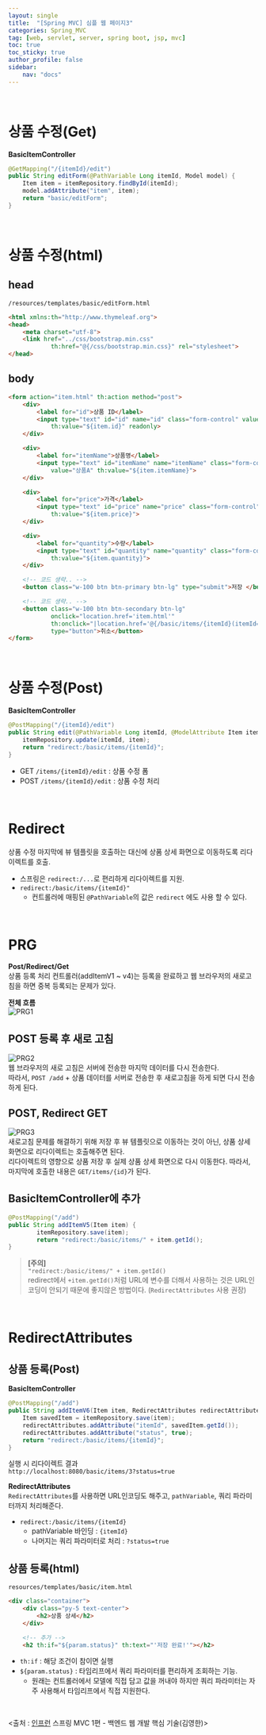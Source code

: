 ```yaml
---
layout: single
title:  "[Spring MVC] 심플 웹 페이지3"
categories: Spring_MVC
tag: [web, servlet, server, spring boot, jsp, mvc]
toc: true
toc_sticky: true
author_profile: false
sidebar:
    nav: "docs"
---
```


<br>

# 상품 수정(Get)

**BasicItemController**
```java
@GetMapping("/{itemId}/edit")
public String editForm(@PathVariable Long itemId, Model model) {
    Item item = itemRepository.findById(itemId);
    model.addAttribute("item", item);
    return "basic/editForm";
}
```

<br>

# 상품 수정(html)

## head

`/resources/templates/basic/editForm.html`
```html
<html xmlns:th="http://www.thymeleaf.org">
<head>
    <meta charset="utf-8">
    <link href="../css/bootstrap.min.css"
            th:href="@{/css/bootstrap.min.css}" rel="stylesheet">
</head>
```

## body

```html
<form action="item.html" th:action method="post">
    <div>
        <label for="id">상품 ID</label>
        <input type="text" id="id" name="id" class="form-control" value="1" 
            th:value="${item.id}" readonly>
    </div>

    <div>
        <label for="itemName">상품명</label>
        <input type="text" id="itemName" name="itemName" class="form-control"
            value="상품A" th:value="${item.itemName}">
    </div>

    <div>
        <label for="price">가격</label>
        <input type="text" id="price" name="price" class="form-control" 
            th:value="${item.price}">
    </div>

    <div>
        <label for="quantity">수량</label>
        <input type="text" id="quantity" name="quantity" class="form-control" 
            th:value="${item.quantity}">
    </div>

    <!-- 코드 생략.. -->
    <button class="w-100 btn btn-primary btn-lg" type="submit">저장 </button>

    <!-- 코드 생략.. -->
    <button class="w-100 btn btn-secondary btn-lg" 
            onclick="location.href='item.html'" 
            th:onclick="|location.href='@{/basic/items/{itemId}(itemId=${item.id})}'|" 
            type="button">취소</button>
</form>
```

<br>

# 상품 수정(Post)

**BasicItemController**
```java
@PostMapping("/{itemId}/edit")
public String edit(@PathVariable Long itemId, @ModelAttribute Item item) {
    itemRepository.update(itemId, item);
    return "redirect:/basic/items/{itemId}";
}
```
- GET `/items/{itemId}/edit` : 상품 수정 폼
- POST `/items/{itemId}/edit` : 상품 수정 처리

<br>

# Redirect

상품 수정 마지막에 뷰 템플릿을 호출하는 대신에 상품 상세 화면으로 이동하도록 리다이렉트를 호출.
- 스프링은 `redirect:/...`로 편리하게 리다이렉트를 지원.
- `redirect:/basic/items/{itemId}"`
    - 컨트롤러에 매핑된 `@PathVariable`의 값은 `redirect` 에도 사용 할 수 있다.

<br>

# PRG

**Post/Redirect/Get**<br>
상품 등록 처리 컨트롤러(addItemV1 ~ v4)는 등록을 완료하고 웹 브라우저의 새로고침을 하면 중복 등록되는 문제가 있다.

**전체 흐름**<br>
![PRG1](/images/springmvc/PRG1.jpg)

## POST 등록 후 새로 고침

![PRG2](/images/springmvc/PRG2.jpg)<br>
웹 브라우저의 새로 고침은 서버에 전송한 마지막 데이터를 다시 전송한다.<br>
따라서, `POST /add` + 상품 데이터를 서버로 전송한 후 새로고침을 하게 되면 다시 전송하게 된다.

## POST, Redirect GET

![PRG3](/images/springmvc/PRG3.jpg)<br>
새로고침 문제를 해결하기 위해 저장 후 뷰 템플릿으로 이동하는 것이 아닌, 상품 상세 화면으로 리다이렉트는 호출해주면 된다.<br>
리다이렉트의 영향으로 상품 저장 후 실제 상품 상세 화면으로 다시 이동한다. 따라서, 마지막에 호출한 내용은 `GET/items/{id}`가 된다.

## BasicItemController에 추가

```java
@PostMapping("/add")
public String addItemV5(Item item) {
        itemRepository.save(item);
        return "redirect:/basic/items/" + item.getId();
}
```

>**[주의]**<br>
> `"redirect:/basic/items/" + item.getId()`<br>
> redirect에서 `+item.getId()`처럼 URL에 변수를 더해서 사용하는 것은 URL인코딩이 안되기 때문에 좋지않은 방법이다. (`RedirectAttributes` 사용 권장)

<br>

# RedirectAttributes

## 상품 등록(Post)

**BasicItemController**
```java
@PostMapping("/add")
public String addItemV6(Item item, RedirectAttributes redirectAttributes) {
    Item savedItem = itemRepository.save(item);
    redirectAttributes.addAttribute("itemId", savedItem.getId());
    redirectAttributes.addAttribute("status", true);
    return "redirect:/basic/items/{itemId}";
}
```
실행 시 리다이렉트 결과<br>
`http://localhost:8080/basic/items/3?status=true`

**RedirectAttributes**<br>
`RedirectAttributes`를 사용하면 URL인코딩도 해주고, `pathVariable`, 쿼리 파라미터까지 처리해준다.
- `redirect:/basic/items/{itemId}`
    - pathVariable 바인딩 : `{itemId}`
    - 나머지는 쿼리 파라미터로 처리 : `?status=true`

## 상품 등록(html)

`resources/templates/basic/item.html`
```html
<div class="container">
    <div class="py-5 text-center">
        <h2>상품 상세</h2>
    </div>

    <!-- 추가 -->
    <h2 th:if="${param.status}" th:text="'저장 완료!'"></h2>
```
- `th:if` : 해당 조건이 참이면 실행
- `${param.status}` : 타임리프에서 쿼리 파라미터를 편리하게 조회하는 기능.
    - 원래는 컨트롤러에서 모델에 직접 담고 값을 꺼내야 하지만 쿼리 파라미터는 자주 사용해서 타임리프에서 직접 지원한다.

<br>

<출처 : [인프런](https://www.inflearn.com) 스프링 MVC 1편 - 백엔드 웹 개발 핵심 기술(김영한)>